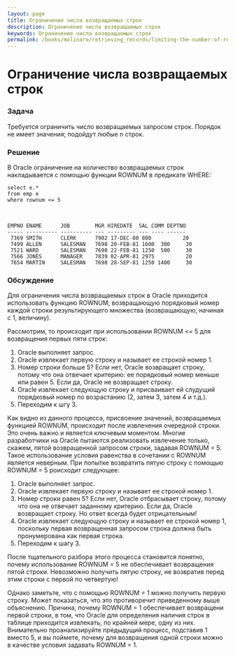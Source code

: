 ```yaml
---
layout: page
title: Ограничение числа возвращаемых строк
description: Ограничение числа возвращаемых строк
keywords: Ограничение числа возвращаемых строк
permalink: /books/molinaro/retrieving_records/limiting-the-number-of-rows-returneds/
---
```


# Ограничение числа возвращаемых строк

<h3>Задача</h3>

Требуется ограничить число возвращаемых запросом строк. Порядок не имеет значения; подойдут любые n строк.

<h3>Решение</h3>

В Oracle ограничение на количество возвращаемых строк накладывается с помощью функции ROWNUM в предикате WHERE:

    select e.*
    from emp e
    where rownum <= 5

<br/>

    EMPNO ENAME      JOB        MGR HIREDATE  SAL COMM DEPTNO
    ----- ---------- ---------- --- --------- --- ---- ------
     7369 SMITH      CLERK      7902 17-DEC-80 800          20
     7499 ALLEN      SALESMAN   7698 20-FEB-81 1600  300     30
     7521 WARD       SALESMAN   7698 22-FEB-81 1250  500     30
     7566 JONES      MANAGER    7839 02-APR-81 2975          20
     7654 MARTIN     SALESMAN   7698 28-SEP-81 1250 1400     30

<h3>Обсуждение</h3>

Для ограничения числа возвращаемых строк в Oracle приходится использовать функцию ROWNUM, возвращающую порядковый номер каждой строки результирующего множества (возвращающую, начиная с 1, величину).

Рассмотрим, то происходит при использовании ROWNUM <= 5 для возвращения первых пяти строк:

1. Oracle выполняет запрос.<br/>
2. Oracle извлекает первую строку и называет ее строкой номер 1.<br/>
3. Номер строки больше 5? Если нет, Oracle возвращает строку, потому что она отвечает критерию: ее порядковый номер меньше или равен 5. Если да, Oracle не возвращает строку.<br/>
4. Oracle извлекает следующую строку и присваивает ей слудущий порядковый номер по возрастанию (2, затем 3, затем 4 и т.д.).<br/>
5. Переходим к шгу 3.

Как видно из данного процесса, присвоение значений, возвращаемых функцией ROWNUM, происходит после извлечения очередной строки. Это очень важно и является ключевым моментом. Многие разработчики на Oracle пытаются реализовать извлечение только, скажем, пятой возвращенной запросом строки, задавая ROWNUM = 5. Такое использование условия равенства в сочетании с ROWNUM является неверным. При попытке возвратить пятую строку с помощью ROWNUM = 5 роисходит следующее:

1. Oracle выполняет запрос.<br/>
2. Oracle извлекает первую строку и называет ее строкой номер 1.<br/>
3. Номер строки равен 5? Если нет, Oracle отбрасывает строку, потому что она не отвечает заданному критерию. Если да, Oracle возвращает строку. Но ответ всегда будет отрицательным!<br/>
4. Oracle извлекает следующую строку и называет ее строкой номер 1, поскольку первая возвращенная запросом строка должна быть пронумерована как первая строка. <br/>
5. Переходим к шагу 3.

После тщательного разбора этого процесса становится понятно, почему использование ROWNUM = 5 не обеспечивает возвращения пятой строки. Невозможно получить пятую строку, не возвратив перед этим строки с первой по четвертую!

Однако заметьте, что с помощью ROWNUM = 1 можно получить первую строку. Может показаться, что это противоречит приведенному выше объяснению. Причина, почему ROWNUM = 1 обеспечивает возвращени первой строки, в том, что Oracle для определения наличия строк в таблице приходится извлекать, по крайней мере, одну из них. Внимательно проанализируйте предыдущий процесс, подставив 1 вместо 5, и вы поймете, почему для возвращения одной строки можно в качестве условия задавать ROWNUM = 1.
